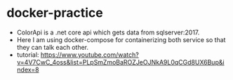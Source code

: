 # docker-practice
  * ColorApi is a .net core api which gets data from sqlserver:2017.
  * Here I am using docker-compose for containerizing both service so that they can talk each other.
  * tutorial: https://www.youtube.com/watch?v=4V7CwC_4oss&list=PLpSmZmoBaROZJeOJNkA9L0qCGd8UX6Bup&index=8
